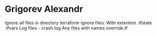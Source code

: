 # Grigorev Alexandr
Ignore all files in directory terraform
Ignore files:
With extention .tfstate .tfvars
Log files - crash.log
Any files with names override.tf

